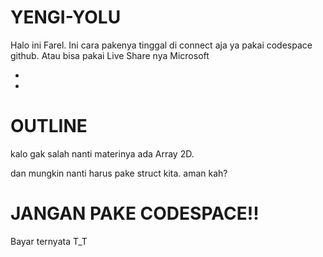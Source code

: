 # YENGI-YOLU



Halo ini Farel. Ini cara pakenya tinggal di connect aja ya pakai codespace github.
Atau bisa pakai Live Share nya Microsoft

-
-


# OUTLINE

kalo gak salah nanti materinya ada Array 2D.

dan mungkin nanti harus pake struct kita.
aman kah?



# JANGAN PAKE CODESPACE!!
Bayar ternyata T_T

